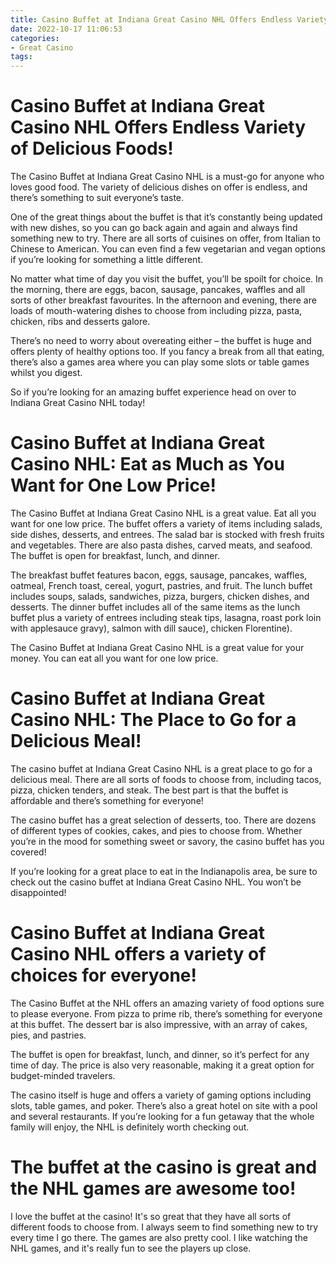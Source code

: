 ```yaml
---
title: Casino Buffet at Indiana Great Casino NHL Offers Endless Variety of Delicious Foods!
date: 2022-10-17 11:06:53
categories:
- Great Casino
tags:
---
```



#  Casino Buffet at Indiana Great Casino NHL Offers Endless Variety of Delicious Foods!

The Casino Buffet at Indiana Great Casino NHL is a must-go for anyone who loves good food. The variety of delicious dishes on offer is endless, and there’s something to suit everyone’s taste.

One of the great things about the buffet is that it’s constantly being updated with new dishes, so you can go back again and again and always find something new to try. There are all sorts of cuisines on offer, from Italian to Chinese to American. You can even find a few vegetarian and vegan options if you’re looking for something a little different.

No matter what time of day you visit the buffet, you’ll be spoilt for choice. In the morning, there are eggs, bacon, sausage, pancakes, waffles and all sorts of other breakfast favourites. In the afternoon and evening, there are loads of mouth-watering dishes to choose from including pizza, pasta, chicken, ribs and desserts galore.

There’s no need to worry about overeating either – the buffet is huge and offers plenty of healthy options too. If you fancy a break from all that eating, there’s also a games area where you can play some slots or table games whilst you digest.

So if you’re looking for an amazing buffet experience head on over to Indiana Great Casino NHL today!

#  Casino Buffet at Indiana Great Casino NHL: Eat as Much as You Want for One Low Price!
The Casino Buffet at Indiana Great Casino NHL is a great value. Eat all you want for one low price. The buffet offers a variety of items including salads, side dishes, desserts, and entrees. The salad bar is stocked with fresh fruits and vegetables. There are also pasta dishes, carved meats, and seafood. The buffet is open for breakfast, lunch, and dinner.

The breakfast buffet features bacon, eggs, sausage, pancakes, waffles, oatmeal, French toast, cereal, yogurt, pastries, and fruit. The lunch buffet includes soups, salads, sandwiches, pizza, burgers, chicken dishes, and desserts. The dinner buffet includes all of the same items as the lunch buffet plus a variety of entrees including steak tips, lasagna, roast pork loin with applesauce gravy), salmon with dill sauce), chicken Florentine).

The Casino Buffet at Indiana Great Casino NHL is a great value for your money. You can eat all you want for one low price.

#  Casino Buffet at Indiana Great Casino NHL: The Place to Go for a Delicious Meal!

The casino buffet at Indiana Great Casino NHL is a great place to go for a delicious meal. There are all sorts of foods to choose from, including tacos, pizza, chicken tenders, and steak. The best part is that the buffet is affordable and there’s something for everyone!

The casino buffet has a great selection of desserts, too. There are dozens of different types of cookies, cakes, and pies to choose from. Whether you’re in the mood for something sweet or savory, the casino buffet has you covered!

If you’re looking for a great place to eat in the Indianapolis area, be sure to check out the casino buffet at Indiana Great Casino NHL. You won’t be disappointed!

#  Casino Buffet at Indiana Great Casino NHL offers a variety of choices for everyone!

The Casino Buffet at the NHL offers an amazing variety of food options sure to please everyone. From pizza to prime rib, there’s something for everyone at this buffet. The dessert bar is also impressive, with an array of cakes, pies, and pastries.

The buffet is open for breakfast, lunch, and dinner, so it’s perfect for any time of day. The price is also very reasonable, making it a great option for budget-minded travelers.

The casino itself is huge and offers a variety of gaming options including slots, table games, and poker. There’s also a great hotel on site with a pool and several restaurants. If you’re looking for a fun getaway that the whole family will enjoy, the NHL is definitely worth checking out.

#  The buffet at the casino is great and the NHL games are awesome too!

I love the buffet at the casino! It's so great that they have all sorts of different foods to choose from. I always seem to find something new to try every time I go there. The games are also pretty cool. I like watching the NHL games, and it's really fun to see the players up close.